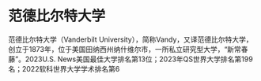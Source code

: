 # 范德比尔特大学

范德比尔特大学（Vanderbilt University），简称Vandy，又译范德比尔特大学，创立于1873年，位于美国田纳西州纳什维尔市，一所私立研究型大学，“新常春藤”。2023U.S. News美国最佳大学排名第13位；2023年QS世界大学排名第199名；2022软科世界大学学术排名第6